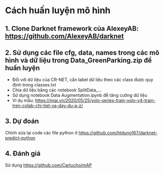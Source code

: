 # Cách huấn luyện mô hình
## 1. Clone Darknet framework của AlexeyAB: https://github.com/AlexeyAB/darknet
## 2. Sử dụng các file cfg, data, names trong các mô hình và dữ liệu trong Data_GreenParking.zip để huấn luyện
- Đối với dữ liệu của CR-NET, cần label dữ liệu theo các class được quy định trong classes.txt
- Chia dữ liệu bằng các notebook SplitData_...
- Sử dụng notebook Data Augmentation.ipynb để tăng cường dữ liệu
- Ví dụ mẫu: https://miai.vn/2020/05/25/yolo-series-train-yolo-v4-train-tren-colab-chi-tiet-va-day-du-a-z/ 
## 3. Dự đoán
Chỉnh sửa lại code các file python ở https://github.com/htdung167/darknet-predict-python 
## 4. Đánh giá
Sử dụng https://github.com/Cartucho/mAP
